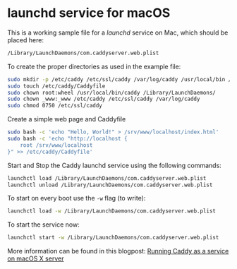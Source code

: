 launchd service for macOS
=========================

This is a working sample file for a *launchd* service on Mac, which should be placed here:

```bash
/Library/LaunchDaemons/com.caddyserver.web.plist
```

To create the proper directories as used in the example file:

```bash
sudo mkdir -p /etc/caddy /etc/ssl/caddy /var/log/caddy /usr/local/bin /var/tmp /srv/www/localhost
sudo touch /etc/caddy/Caddyfile
sudo chown root:wheel /usr/local/bin/caddy /Library/LaunchDaemons/
sudo chown _www:_www /etc/caddy /etc/ssl/caddy /var/log/caddy
sudo chmod 0750 /etc/ssl/caddy
```

Create a simple web page and Caddyfile

```bash
sudo bash -c 'echo "Hello, World!" > /srv/www/localhost/index.html'
sudo bash -c 'echo "http://localhost {
    root /srv/www/localhost
}" >> /etc/caddy/Caddyfile'
```

Start and Stop the Caddy launchd service using the following commands:

```bash
launchctl load /Library/LaunchDaemons/com.caddyserver.web.plist
launchctl unload /Library/LaunchDaemons/com.caddyserver.web.plist
```

To start on every boot use the `-w` flag (to write):

```bash
launchctl load -w /Library/LaunchDaemons/com.caddyserver.web.plist
```

To start the service now:

```bash
launchctl start -w /Library/LaunchDaemons/com.caddyserver.web.plist
```

More information can be found in this blogpost: [Running Caddy as a service on macOS X server](https://denbeke.be/blog/software/running-caddy-as-a-service-on-macos-os-x-server/)
